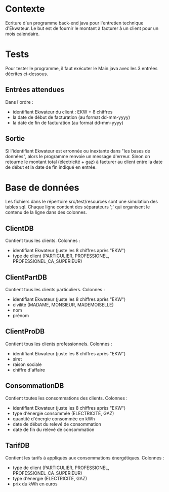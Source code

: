 # Contexte

Ecriture d'un programme back-end java pour l'entretien technique d'Ekwateur. Le but est de fournir le montant à facturer à un client pour un mois calendaire.

# Tests

Pour tester le programme, il faut exécuter le Main.java avec les 3 entrées décrites ci-dessous.

## Entrées attendues 
Dans l'ordre :
- identifiant Ekwateur du client : EKW + 8 chiffres
- la date de début de facturation (au format dd-mm-yyyy)
- la date de fin de facturation (au format dd-mm-yyyy)

## Sortie

Si l'identifiant Ekwateur est erronnée ou inextante dans "les bases de données", alors le programme renvoie un message d'erreur.
Sinon on retourne le montant total (électricité + gaz) à facturer au client entre la date de début et la date de fin indiqué en entrée.

# Base de données

Les fichiers dans le répertoire src/test/resources sont une simulation des tables sql. Chaque ligne contient des séparateurs ';' qui organisent le contenu de la ligne dans des colonnes.

## ClientDB

Contient tous les clients.
Colonnes :
  - identifiant Ekwateur (juste les 8 chiffres après "EKW")
  - type de client (PARTICULIER, PROFESSIONEL, PROFESSIONEL_CA_SUPERIEUR)

## ClientPartDB

Contient tous les clients particuliers.
Colonnes :
  - identifiant Ekwateur (juste les 8 chiffres après "EKW")
  - civilité (MADAME, MONSIEUR, MADEMOISELLE)
  - nom
  - prénom

## ClientProDB

Contient tous les clients professionnels.
Colonnes :
  - identifiant Ekwateur (juste les 8 chiffres après "EKW")
  - siret
  - raison sociale
  - chiffre d'affaire

## ConsommationDB

Contient toutes les consommations des clients.
Colonnes :
  - identifiant Ekwateur (juste les 8 chiffres après "EKW")
  - type d'énergie consommée (ELECTRICITE, GAZ)
  - quantité d'énergie consommée en kWh
  - date de début du relevé de consommation
  - date de fin du relevé de consommation

## TarifDB

Contient les tarifs à appliqués aux consommations énergétiques.
Colonnes :
  - type de client (PARTICULIER, PROFESSIONEL, PROFESSIONEL_CA_SUPERIEUR)
  - type d'énergie (ELECTRICITE, GAZ)
  - prix du kWh en euros 
